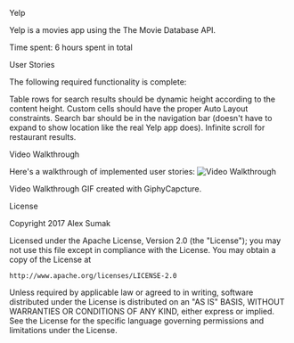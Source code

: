 Yelp

Yelp is a movies app using the The Movie Database API.

Time spent: 6 hours spent in total

User Stories

The following required functionality is complete:

Table rows for search results should be dynamic height according to the content height.
Custom cells should have the proper Auto Layout constraints.
Search bar should be in the navigation bar (doesn't have to expand to show location like the real Yelp app does).
Infinite scroll for restaurant results.

Video Walkthrough

Here's a walkthrough of implemented user stories: 
<img src='http://i.imgur.com/0wIRemW.gif' title='Video Walkthrough' width='' alt='Video Walkthrough' />

Video Walkthrough GIF created with GiphyCapcture.

License

Copyright 2017 Alex Sumak

Licensed under the Apache License, Version 2.0 (the "License");
you may not use this file except in compliance with the License.
You may obtain a copy of the License at

    http://www.apache.org/licenses/LICENSE-2.0

Unless required by applicable law or agreed to in writing, software
distributed under the License is distributed on an "AS IS" BASIS,
WITHOUT WARRANTIES OR CONDITIONS OF ANY KIND, either express or implied.
See the License for the specific language governing permissions and
limitations under the License.
